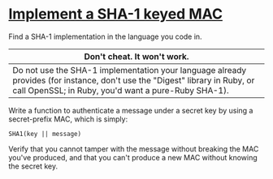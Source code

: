 # [Implement a SHA-1 keyed MAC](http://cryptopals.com/sets/4/challenges/28/)
Find a SHA-1 implementation in the language you code in.

Don't cheat. It won't work. |
--------------------------- |
Do not use the SHA-1 implementation your language already provides (for instance, don't use the "Digest" library in Ruby, or call OpenSSL; in Ruby, you'd want a pure-Ruby SHA-1). |

Write a function to authenticate a message under a secret key by using a secret-prefix MAC, which is simply:
```
SHA1(key || message)
```
Verify that you cannot tamper with the message without breaking the MAC you've produced, and that you can't produce a new MAC without knowing the secret key.
